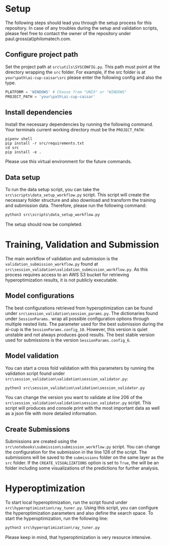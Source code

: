 
# Setup
The following steps should lead you through the setup process for this repository. In case of any troubles during the setup and validation scripts, please feel free to contact the owner of the repository under paul.gross(at)philomatech.com.

## Configure project path 

Set the project path at `src\utils\SYSCONFIG.py`. This path must point at the directory wrapping the `src` folder. For example, if the src folder is at `your\path\ai-cup-caisar\src` please enter the following config and also the  type. 
```python
PLATFORM = 'WINDOWS' # Choose from "UNIX" or "WINDOWS"
PROJECT_PATH = 'your\path\ai-cup-caisar'
```

## Install dependencies
Install the necessary dependencies by running the following command. Your terminals current working directory must be the `PROJECT_PATH`:
```shell
pipenv shell
pip install -r src/requirements.txt
cd src
pip install -e .
```
Please use this virtual environment for the future commands.  
## Data setup
To run the data setup script, you can take the `src\scripts\data_setup_workflow.py` script. This script will create the necessary folder structure and also download and transform the training and submission data. Therefore, please run the following command:
```python
python3 src\scripts\data_setup_workflow.py
```

The setup should now be completed. 

# Training, Validation and Submission 
The main workflow of validation and submission is the `validation_submission_workflow.py` found at `src\session_validation\validation_submission_workflow.py`. As this process requires access to an AWS S3 bucket for retrieving hyperoptimization results, it is not publicly executable. 
## Model configurations
The best configurations retrieved from hyperoptimization can be found under `src\session_validation\session_params.py`. The dictionaries found under `SessionParams.` wrap all possible configuration options through multiple nested lists. The parameter used for the best submission during the ai-cup is the `SessionParams.config_10`. However, this version is quiet unstable and not always produces good results. The best stable version used for submissions is the version `SessionParams.config_6`. 
## Model validation
You can start a cross fold validation with this parameters by running the validation script found under `src\session_validation\validation\session_validator.py`: 

```python
python3 src\session_validation\validation\session_validator.py
```
You can change the version you want to validate at line 206 of the `src\session_validation\validation\session_validator.py` script. This script will produces and console print with the most important data as well as a json file with more detailed information.

## Create Submissions
Submissions are created using the `src\notebooks\submission\submission_workflow.py` script. You can change the configuration for the submission in the line 126 of the script. The submissions will be saved to the `submissions` folder on the same layer as the `src` folder. 
If the `CREATE_VISUALIZATIONS` option is set to `True`, the will be an folder including some visualizations of the predictions for further analysis. 

# Hyperoptimization
To start local hyperoptimization, run the script found under `src\hyperoptimization\ray_tuner.py`. Using this script, you can configure the hyperoptimization parameters and also define the search space. To start the hyperoptimization, run the following line:
```python
python3 src\hyperoptimization\ray_tuner.py
```
Please keep in mind, that hyperoptimization is very resource intensive. 
